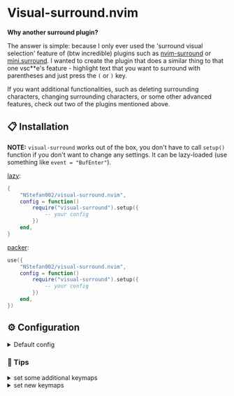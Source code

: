 # Visual-surround.nvim

**Why another surround plugin?**

The answer is simple: because I only ever used the 'surround visual selection' feature of (btw incredible) plugins such as
[nvim-surround](https://github.com/kylechui/nvim-surround) or [mini.surround](https://github.com/echasnovski/mini.surround).
I wanted to create the plugin that does a similar thing to that one vsc\*\*e's feature - highlight text that you want to surround
with parentheses and just press the `(` or `)` key.

If you want additional functionalities, such as deleting surrounding characters, changing surrounding characters, or some other
advanced features, check out two of the plugins mentioned above.

## 📋 Installation

**NOTE:** `visual-surround` works out of the box, you don't have to call `setup()` function if you don't want to change any settings.
It can be lazy-loaded (use something like `event = "BufEnter"`).

[lazy](https://github.com/folke/lazy.nvim):

```lua
{
    "NStefan002/visual-surround.nvim",
    config = function()
        require("visual-surround").setup({
            -- your config
        })
    end,
}
```

[packer](https://github.com/wbthomason/packer.nvim):

```lua
use({
    "NStefan002/visual-surround.nvim",
    config = function()
        require("visual-surround").setup({
            -- your config
        })
    end,
})
```

## ⚙ Configuration

<details>
<summary>Default config</summary>

```lua
{
    -- if set to true, the user must manually add keymaps
    use_default_keymaps = true,
    -- will be ignored if use_default_keymaps is set to false
    surround_chars = { "{", "}", "[", "]", "(", ")", "'", '"' },
    -- whether to exit visual mode after adding surround
    exit_visual_mode = true,
}
```

</details>

### 👀 Tips

<details>
<summary>set some additional keymaps</summary>

```lua
vim.keymap.set("v", "s<", function()
    -- surround selected text with "<>"
    require("visual-surround").surround("<") -- it's enough to supply only opening or closing char
end)
```

</details>

<details>
<summary>set new keymaps</summary>

```lua
require("visual-surround").setup({
    use_default_keymaps = false,
})

local preffered_mapping_prefix = "s"
local surround_chars = { "{", "[", "(", "'", '"', "<" }
for _, key in pairs(surround_chars) do
    vim.keymap.set("v", preffered_mapping_prefix .. key, function()
        Surround.surround(key)
    end, { desc = "[visual-surround] Surround selection with " .. key })
end
```

</details>
